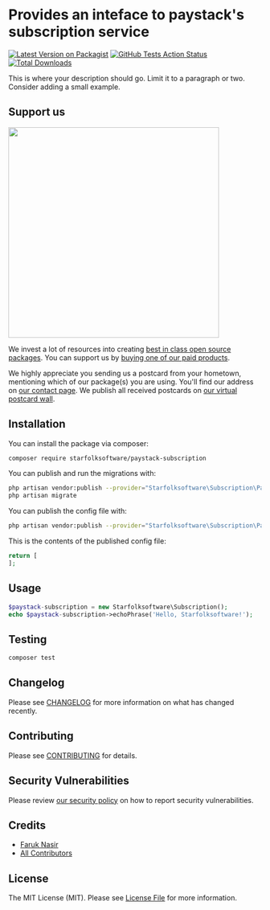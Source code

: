 # Provides an inteface to paystack's subscription service

[![Latest Version on Packagist](https://img.shields.io/packagist/v/starfolksoftware/paystack-subscription.svg?style=flat-square)](https://packagist.org/packages/starfolksoftware/paystack-subscription)
[![GitHub Tests Action Status](https://img.shields.io/github/workflow/status/starfolksoftware/paystack-subscription/run-tests?label=tests)](https://github.com/starfolksoftware/paystack-subscription/actions?query=workflow%3ATests+branch%3Amaster)
[![Total Downloads](https://img.shields.io/packagist/dt/starfolksoftware/paystack-subscription.svg?style=flat-square)](https://packagist.org/packages/starfolksoftware/paystack-subscription)


This is where your description should go. Limit it to a paragraph or two. Consider adding a small example.

## Support us

[<img src="https://github-ads.s3.eu-central-1.amazonaws.com/package-paystack-subscription-laravel.jpg?t=1" width="419px" />](https://spatie.be/github-ad-click/package-paystack-subscription-laravel)

We invest a lot of resources into creating [best in class open source packages](https://spatie.be/open-source). You can support us by [buying one of our paid products](https://spatie.be/open-source/support-us).

We highly appreciate you sending us a postcard from your hometown, mentioning which of our package(s) you are using. You'll find our address on [our contact page](https://spatie.be/about-us). We publish all received postcards on [our virtual postcard wall](https://spatie.be/open-source/postcards).

## Installation

You can install the package via composer:

```bash
composer require starfolksoftware/paystack-subscription
```

You can publish and run the migrations with:

```bash
php artisan vendor:publish --provider="Starfolksoftware\Subscription\Paystack\SubscriptionServiceProvider" --tag="migrations"
php artisan migrate
```

You can publish the config file with:
```bash
php artisan vendor:publish --provider="Starfolksoftware\Subscription\Paystack\SubscriptionServiceProvider" --tag="config"
```

This is the contents of the published config file:

```php
return [
];
```

## Usage

```php
$paystack-subscription = new Starfolksoftware\Subscription();
echo $paystack-subscription->echoPhrase('Hello, Starfolksoftware!');
```

## Testing

```bash
composer test
```

## Changelog

Please see [CHANGELOG](CHANGELOG.md) for more information on what has changed recently.

## Contributing

Please see [CONTRIBUTING](.github/CONTRIBUTING.md) for details.

## Security Vulnerabilities

Please review [our security policy](../../security/policy) on how to report security vulnerabilities.

## Credits

- [Faruk Nasir](https://github.com/frknasir)
- [All Contributors](../../contributors)

## License

The MIT License (MIT). Please see [License File](LICENSE.md) for more information.
